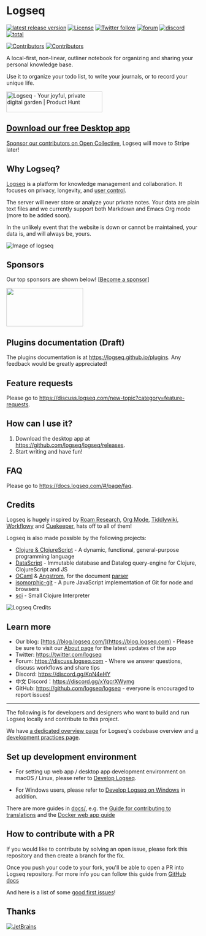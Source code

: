 # Logseq

[![latest release version](https://img.shields.io/github/v/release/logseq/logseq)](https://github.com/logseq/logseq/releases)
[![License](https://img.shields.io/github/license/logseq/logseq?color=blue)](https://github.com/logseq/logseq/blob/master/LICENSE.md)
[![Twitter follow](https://img.shields.io/badge/follow-%40logseq-blue.svg?style=flat&logo=twitter)](https://twitter.com/logseq)
[![forum](https://img.shields.io/badge/forum-Logseq-blue.svg?style=flat&logo=discourse)](https://discuss.logseq.com)
[![discord](https://img.shields.io/discord/725182569297215569?label=discord&logo=Discord&color=blue)](https://discord.gg/KpN4eHY)
[![total](https://opencollective.com/logseq/tiers/badge.svg?color=blue)](https://opencollective.com/logseq)

[![Contributors](https://opencollective.com/logseq/tiers/sponsors.svg?avatarHeight=24&width=600)](https://opencollective.com/logseq)
[![Contributors](https://opencollective.com/logseq/tiers/backers.svg?avatarHeight=24&width=600)](https://opencollective.com/logseq)

A local-first, non-linear, outliner notebook for organizing and sharing your personal knowledge base.

Use it to organize your todo list, to write your journals, or to record your unique life.

<a href="https://www.producthunt.com/posts/logseq?utm_source=badge-review&utm_medium=badge&utm_souce=badge-logseq#discussion-body" target="_blank"><img src="https://api.producthunt.com/widgets/embed-image/v1/review.svg?post_id=298158&theme=light" alt="Logseq - Your joyful, private digital garden | Product Hunt" style="width: 250px; height: 54px;" width="250" height="54" /></a>

## [Download our free Desktop app](https://github.com/logseq/logseq/releases)

[Sponsor our contributors on Open Collective](https://opencollective.com/logseq), Logseq will move to Stripe later!

## Why Logseq?

[Logseq](https://logseq.com) is a platform for knowledge management and collaboration. It focuses on privacy, longevity, and [user control](https://www.gnu.org/philosophy/free-sw.en.html).

The server will never store or analyze your private notes. Your data are plain text files and we currently support both Markdown and Emacs Org mode (more to be added soon).

In the unlikely event that the website is down or cannot be maintained, your data is, and will always be, yours.

![Image of logseq](https://cdn.logseq.com/%2F8b9a461d-437e-4ca5-a2da-18b51077b5142020_07_25_Screenshot%202020-07-25%2013-29-49%20%2B0800.png?Expires=4749255017&Signature=Qbx6jkgAytqm6nLxVXQQW1igfcf~umV1OcG6jXUt09TOVhgXyA2Z5jHJ3AGJASNcphs31pZf4CjFQ5mRCyVKw6N8wb8Nn-MxuTJl0iI8o-jLIAIs9q1v-2cusCvuFfXH7bq6ir8Lpf0KYAprzuZ00FENin3dn6RBW35ENQwUioEr5Ghl7YOCr8bKew3jPV~OyL67MttT3wJig1j3IC8lxDDT8Ov5IMG2GWcHERSy00F3mp3tJtzGE17-OUILdeuTFz6d-NDFAmzB8BebiurYz0Bxa4tkcdLUpD5ToFHU08jKzZExoEUY8tvaZ1-t7djmo3d~BAXDtlEhC2L1YC2aVQ__&Key-Pair-Id=APKAJE5CCD6X7MP6PTEA)

## Sponsors

Our top sponsors are shown below! [[Become a sponsor](https://opencollective.com/logseq#sponsor)]

<a href="https://www.deta.sh/" target="_blank"><img width=200 height=100 src="https://uploads-ssl.webflow.com/5eb96efa78dc680fc15be3be/5ebd24f6cbf6e9ebd674656e_Logo.svg" /></a>

## Plugins documentation (Draft)

The plugins documentation is at https://logseq.github.io/plugins. Any feedback would be greatly appreciated!

## Feature requests

Please go to https://discuss.logseq.com/new-topic?category=feature-requests.

## How can I use it?

1. Download the desktop app at https://github.com/logseq/logseq/releases.
2. Start writing and have fun!

## FAQ

Please go to https://docs.logseq.com/#/page/faq.

## Credits

Logseq is hugely inspired by [Roam Research](https://roamresearch.com/), [Org Mode](https://orgmode.org/), [Tiddlywiki](https://tiddlywiki.com/), [Workflowy](https://workflowy.com/) and [Cuekeeper](https://github.com/talex5/cuekeeper), hats off to all of them!

Logseq is also made possible by the following projects:

- [Clojure & ClojureScript](https://clojure.org/) - A dynamic, functional, general-purpose programming language
- [DataScript](https://github.com/tonsky/datascript) - Immutable database and Datalog query-engine for Clojure, ClojureScript and JS
- [OCaml](https://ocaml.org/) & [Angstrom](https://github.com/inhabitedtype/angstrom), for the document [parser](https://github.com/mldoc/mldoc)
- [isomorphic-git](https://isomorphic-git.org/) - A pure JavaScript implementation of Git for node and browsers
- [sci](https://github.com/borkdude/sci) - Small Clojure Interpreter

![Logseq Credits](https://asset.logseq.com/static/img/credits.png)

## Learn more

- Our blog: [https://blog.logseq.com/](https://blog.logseq.com) - Please be sure to visit our [About page](https://blog.logseq.com/about) for the latest updates of the app
- Twitter: https://twitter.com/logseq
- Forum: https://discuss.logseq.com - Where we answer questions, discuss workflows and share tips
- Discord: https://discord.gg/KpN4eHY
- 中文 Discord：https://discord.gg/xYqcrXWymg
- GitHub: https://github.com/logseq/logseq - everyone is encouraged to report issues!

---

The following is for developers and designers who want to build and run Logseq locally and contribute to this project.

We have [a dedicated overview page](https://github.com/logseq/logseq/blob/master/CODEBASE_OVERVIEW.md) for Logseq's codebase overview and [a development practices page](docs/dev-practices.md).

## Set up development environment

- For setting up web app / desktop app development environment on macOS / Linux, please refer to [Develop Logseq](docs/develop-logseq.md).

- For Windows users, please refer to [Develop Logseq on Windows](docs/develop-logseq-on-windows.md) in addition.

There are more guides in [docs/](docs/), e.g. the [Guide for contributing to translations](docs/contributing-to-translations.md) and the [Docker web app guide](docs/docker-web-app-guide.md)

## How to contribute with a PR

If you would like to contribute by solving an open issue, please fork this repository and then create a branch for the fix.

Once you push your code to your fork, you'll be able to open a PR into Logseq repository. For more info you can follow this guide from [GitHub docs](https://docs.github.com/en/pull-requests/collaborating-with-pull-requests/proposing-changes-to-your-work-with-pull-requests/creating-a-pull-request-from-a-fork)

And here is a list of some [good first issues](https://github.com/logseq/logseq/issues?q=is%3Aopen+is%3Aissue+label%3A%22good+first+issue%22)!

## Thanks

[![JetBrains](docs/assets/jetbrains.svg)](https://www.jetbrains.com/?from=logseq)
